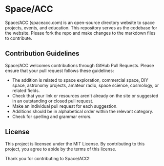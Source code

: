 # Space/ACC

Space/ACC (spaceacc.com) is an open-source directory website to space projects, events, and education. This repository serves as the codebase for the website. Please fork the repo and make changes to the markdown files to contribute.

## Contribution Guidelines

Space/ACC welcomes contributions through GitHub Pull Requests. Please ensure that your pull request follows these guidelines:

- The addition is related to space exploration, commercial space, DIY space, astronomy projects, amateur radio, space science, cosmology, or related fields.
- Check that your link or resources aren't already on the site or suggested in an outstanding or closed pull request.
- Make an individual pull request for each suggestion.
- Additions should be in alphabetical order within the relevant category.
- Check for spelling and grammar errors.

## License

This project is licensed under the MIT License. By contributing to this project, you agree to abide by the terms of this license.

Thank you for contributing to Space/ACC!